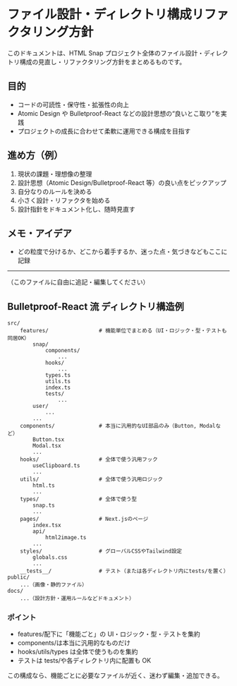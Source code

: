 # ファイル設計・ディレクトリ構成リファクタリング方針

このドキュメントは、HTML Snap プロジェクト全体のファイル設計・ディレクトリ構成の見直し・リファクタリング方針をまとめるものです。

## 目的

- コードの可読性・保守性・拡張性の向上
- Atomic Design や Bulletproof-React などの設計思想の“良いとこ取り”を実践
- プロジェクトの成長に合わせて柔軟に運用できる構成を目指す

## 進め方（例）

1. 現状の課題・理想像の整理
2. 設計思想（Atomic Design/Bulletproof-React 等）の良い点をピックアップ
3. 自分なりのルールを決める
4. 小さく設計・リファクタを始める
5. 設計指針をドキュメント化し、随時見直す

## メモ・アイデア

- どの粒度で分けるか、どこから着手するか、迷った点・気づきなどもここに記録

---

（このファイルに自由に追記・編集してください）

## Bulletproof-React 流 ディレクトリ構造例

```
src/
	features/                # 機能単位でまとめる（UI・ロジック・型・テストも同居OK）
		snap/
			components/
				...
			hooks/
				...
			types.ts
			utils.ts
			index.ts
			tests/
				...
		user/
			...
		...
	components/              # 本当に汎用的なUI部品のみ（Button, Modalなど）
		Button.tsx
		Modal.tsx
		...
	hooks/                   # 全体で使う汎用フック
		useClipboard.ts
		...
	utils/                   # 全体で使う汎用ロジック
		html.ts
		...
	types/                   # 全体で使う型
		snap.ts
		...
	pages/                   # Next.jsのページ
		index.tsx
		api/
			html2image.ts
		...
	styles/                  # グローバルCSSやTailwind設定
		globals.css
		...
	__tests__/               # テスト（または各ディレクトリ内にtests/を置く）
public/
	...（画像・静的ファイル）
docs/
	...（設計方針・運用ルールなどドキュメント）
```

### ポイント

- features/配下に「機能ごと」の UI・ロジック・型・テストを集約
- components/は本当に汎用的なものだけ
- hooks/utils/types は全体で使うものを集約
- テストは tests/や各ディレクトリ内に配置も OK

この構成なら、機能ごとに必要なファイルが近く、迷わず編集・追加できる。
